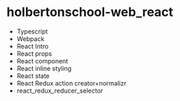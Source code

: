 # holbertonschool-web_react
- Typescript
- Webpack
- React Intro
- React props
- React component
- React inline styling
- React state
- React Redux action creator+normalizr
- react_redux_reducer_selector